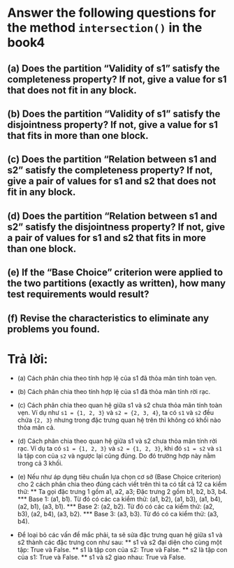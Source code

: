 # Answer the following questions for the method `intersection()` in the book4

## (a) Does the partition “Validity of s1” satisfy the completeness property? If not, give a value for s1 that does not fit in any block.
## (b) Does the partition “Validity of s1” satisfy the disjointness property? If not, give a value for s1 that fits in more than one block.
## (c) Does the partition “Relation between s1 and s2” satisfy the completeness property? If not, give a pair of values for s1 and s2 that does not fit in any block.
## (d) Does the partition “Relation between s1 and s2” satisfy the disjointness property? If not, give a pair of values for s1 and s2 that fits in more than one block.
## (e) If the “Base Choice” criterion were applied to the two partitions (exactly as written), how many test requirements would result? 
## (f) Revise the characteristics to eliminate any problems you found.

# Trả lời:
* (a) Cách phân chia theo tính hợp lệ của s1 đã thỏa mãn tính toàn vẹn.

* (b) Cách phân chia theo tính hợp lệ của s1 đã thỏa mãn tính rời rạc.

* (c) Cách phân chia theo quan hệ giữa s1 và s2 chưa thỏa mãn tính toàn vẹn. Ví dụ như `s1 = {1, 2, 3}` và `s2 = {2, 3, 4}`, ta có `s1` và `s2` đều chứa `{2, 3}` nhưng trong đặc trưng quan hệ trên thì không có khối nào thỏa mãn cả.

* (d) Cách phân chia theo quan hệ giữa s1 và s2 chưa thỏa mãn tính rời rạc. Ví dụ ta có `s1 = {1, 2, 3}` và `s2 = {1, 2, 3}`, khi đó `s1 = s2` và `s1` là tập con của `s2` và ngược lại cũng đúng. Do đó trường hợp này nằm trong cả 3 khối.

* (e) Nếu như áp dụng tiêu chuẩn lựa chọn cơ sở (Base Choice criterion) cho 2 cách phân chia theo đúng cách viết trên thì ta có tất cả 12 ca kiểm thử:
** Ta gọi đặc trưng 1 gồm a1, a2, a3; Đặc trưng 2 gồm b1, b2, b3, b4. 
*** Base 1: (a1, b1). Từ đó có các ca kiểm thử: (a1, b2), (a1, b3), (a1, b4), (a2, b1), (a3, b1).
*** Base 2: (a2, b2). Từ đó có các ca kiểm thử: (a2, b3), (a2, b4), (a3, b2).
*** Base 3: (a3, b3). Từ đó có ca kiểm thử: (a3, b4).

* Để loại bỏ các vấn đề mắc phải, ta sẽ sửa đặc trưng quan hệ giữa s1 và s2 thành các đặc trưng con như sau:
** s1 và s2 đại diện cho cùng một tập: True và False.
** s1 là tập con của s2: True và False.
** s2 là tập con của s1: True và False.
** s1 và s2 giao nhau: True và False.
